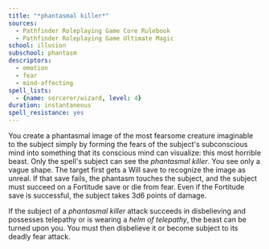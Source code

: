 ```yaml
---
title: "*phantasmal killer*"
sources:
  - Pathfinder Roleplaying Game Core Rulebook
  - Pathfinder Roleplaying Game Ultimate Magic
school: illusion
subschool: phantasm
descriptors:
  - emotion
  - fear
  - mind-affecting
spell_lists:
  - {name: sorcerer/wizard, level: 4}
duration: instantaneous
spell_resistance: yes
---
```


You create a phantasmal image of the most fearsome creature imaginable to the subject simply by forming the fears of the subject's subconscious mind into something that its conscious mind can visualize: this most horrible beast. Only the spell's subject can see the *phantasmal killer*. You see only a vague shape. The target first gets a Will save to recognize the image as unreal. If that save fails, the phantasm touches the subject, and the subject must succeed on a Fortitude save or die from fear. Even if the Fortitude save is successful, the subject takes 3d6 points of damage.

If the subject of a *phantasmal killer* attack succeeds in disbelieving and possesses telepathy or is wearing a *helm of telepathy*, the beast can be turned upon you. You must then disbelieve it or become subject to its deadly fear attack.

